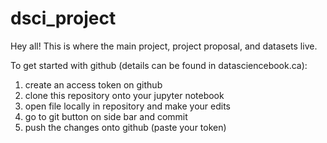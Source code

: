 # dsci_project
Hey all! This is where the main project, project proposal, and datasets live. 

To get started with github (details can be found in datasciencebook.ca):
1. create an access token on github
2. clone this repository onto your jupyter notebook
3. open file locally in repository and make your edits
4. go to git button on side bar and commit
5. push the changes onto github (paste your token)
